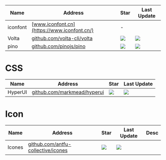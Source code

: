Name| Address | Star| Last Update
-|-|-|-|
iconfont|[www.iconfont.cn](https://www.iconfont.cn/)|-|  
Volta|[github.com/volta-cli/volta](https://github.com/volta-cli/volta)|<img src="https://img.shields.io/github/stars/volta-cli/volta?style=for-the-badge" />|<img src="https://img.shields.io/github/last-commit/volta-cli/volta?style=for-the-badge" />
pino|[github.com/pinojs/pino](https://github.com/pinojs/pino)|<img src="https://img.shields.io/github/stars/pinojs/pino?style=for-the-badge" />|<img src="https://img.shields.io/github/last-commit/pinojs/pino?style=for-the-badge" />


# CSS
Name| Address | Star| Last Update
-|-|-|-|
HyperUI|[github.com/markmead/hyperui](https://github.com/markmead/hyperui)|<img src="https://img.shields.io/github/stars/markmead/hyperui?style=for-the-badge" />|<img src="https://img.shields.io/github/last-commit/markmead/hyperui?style=for-the-badge" />

# Icon
Name| Address | Star| Last Update|Desc
-|-|-|-|-|
Icones|[github.com/antfu-collective/icones](https://github.com/antfu-collective/icones)|<img src="https://img.shields.io/github/stars/antfu-collective/icones?style=for-the-badge" />|<img src="https://img.shields.io/github/last-commit/antfu-collective/icones?style=for-the-badge" />|
